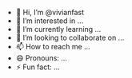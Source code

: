 - 👋 Hi, I’m @vivianfast
- 👀 I’m interested in ...
- 🌱 I’m currently learning ...
- 💞️ I’m looking to collaborate on ...
- 📫 How to reach me ...
- 😄 Pronouns: ...
- ⚡ Fun fact: ...

<!---
vivianfast/vivianfast is a ✨ special ✨ repository because its `README.md` (this file) appears on your GitHub profile.
You can click the Preview link to take a look at your changes.
--->
